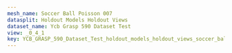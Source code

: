 ```yaml
---
mesh_name: Soccer Ball Poisson 007
datasplit: Holdout Models Holdout Views
dataset_name: Ycb Grasp 590 Dataset Test
view: _0_4_1
key: YCB_GRASP_590_Dataset_Test_holdout_models_holdout_views_soccer_ball_poisson_007__0_4_1
---
```

